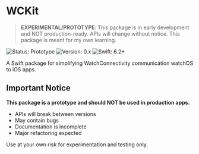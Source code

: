# WCKit

>**EXPERIMENTAL/PROTOTYPE**: This package is in early development and NOT production-ready. APIs will change without notice. This package is meant for my own learning. 

![Status: Prototype](https://img.shields.io/badge/Status-Prototype-orange)
![Version: 0.x](https://img.shields.io/badge/Version-0.x-red)
![Swift: 6.2+](https://img.shields.io/badge/Swift-6.2+-blue)

A Swift package for simplifying WatchConnectivity communication watchOS to iOS apps.

## Important Notice

**This package is a prototype and should NOT be used in production apps.**

- APIs will break between versions
- May contain bugs
- Documentation is incomplete
- Major refactoring expected

Use at your own risk for experimentation and testing only.

